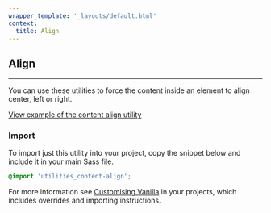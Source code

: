 ```yaml
---
wrapper_template: '_layouts/default.html'
context:
  title: Align
---
```


## Align

<hr>

You can use these utilities to force the content inside an element to align center, left or right.

<a href="/examples/utilities/align/" class="js-example">
View example of the content align utility
</a>

### Import

To import just this utility into your project, copy the snippet below and include it in your main Sass file.

```scss
@import 'utilities_content-align';
```

For more information see [Customising Vanilla](/customising-vanilla/) in your projects, which includes overrides and importing instructions.
